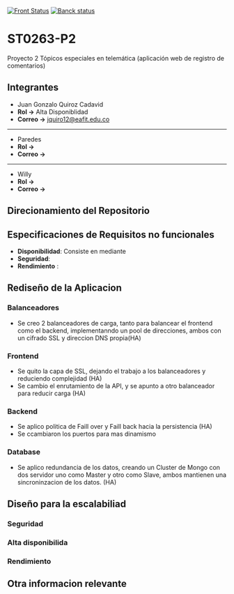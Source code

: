 
[![Front Status](https://img.shields.io/badge/FrontStatus-Online-green)](https://st0263-v8.tk)
[![ Banck status](https://img.shields.io/badge/ApiStatus-Online-green)](https://api-v8.tk)


# ST0263-P2
Proyecto 2 Tópicos especiales en telemática (aplicación web de registro de comentarios)

## Integrantes

* Juan Gonzalo Quiroz Cadavid
* **Rol ->** Alta Disponiblidad
* **Correo ->** jquiro12@eafit.edu.co

----

* Paredes
* **Rol ->** 
* **Correo ->** 
----

* Willy
* **Rol ->** 
* **Correo ->** 

## Direcionamiento del Repositorio


## Especificaciones de Requisitos no funcionales

* **Disponibilidad**: Consiste en mediante
* **Seguridad**:
* **Rendimiento** :

## Rediseño de la Aplicacion

### Balanceadores
* Se creo 2 balanceadores de carga, tanto para balancear el frontend como el backend, implementanndo un pool de direcciones, ambos con un cifrado SSL y direccion DNS propia(HA)
### Frontend
* Se quito la capa de SSL, dejando el trabajo a los balanceadores y reduciendo complejidad (HA)
* Se cambio el enrutamiento de la API, y se apunto a otro balanceador para reducir carga (HA)
### Backend
* Se aplico politica de Faill over y Faill back hacia la persistencia (HA)
* Se ccambiaron los puertos para mas dinamismo
### Database
* Se aplico redundancia de los datos, creando un Cluster de Mongo con dos servidor uno como Master y otro como Slave, ambos mantienen una sincroninzacion de los datos. (HA)

## Diseño para la escalabiliad

### Seguridad

### Alta disponibilida

### Rendimiento

## Otra informacion relevante
